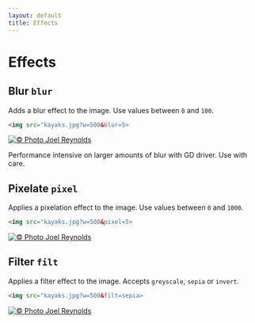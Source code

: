 ```yaml
---
layout: default
title: Effects
---
```


# Effects

## Blur `blur`

Adds a blur effect to the image. Use values between `0` and `100`.

~~~ html
<img src="kayaks.jpg?w=500&blur=5>
~~~

[![© Photo Joel Reynolds](https://glide.herokuapp.com/1.0/kayaks.jpg?w=500&blur=5)](https://glide.herokuapp.com/1.0/kayaks.jpg?w=500&blur=5)

<p class="message-notice">Performance intensive on larger amounts of blur with GD driver. Use with care.</p>

## Pixelate `pixel`

Applies a pixelation effect to the image. Use values between `0` and `1000`.

~~~ html
<img src="kayaks.jpg?w=500&pixel=5>
~~~

[![© Photo Joel Reynolds](https://glide.herokuapp.com/1.0/kayaks.jpg?w=500&pixel=5)](https://glide.herokuapp.com/1.0/kayaks.jpg?w=500&pixel=5)

## Filter `filt`

Applies a filter effect to the image. Accepts `greyscale`, `sepia` or `invert`.

~~~ html
<img src="kayaks.jpg?w=500&filt=sepia>
~~~

[![© Photo Joel Reynolds](https://glide.herokuapp.com/1.0/kayaks.jpg?w=500&filt=sepia)](https://glide.herokuapp.com/1.0/kayaks.jpg?w=500&filt=sepia)